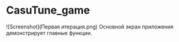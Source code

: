 # CasuTune_game
![Screenshot](Первая итерация.png)
Основной экран приложения демонстрирует главные функции.